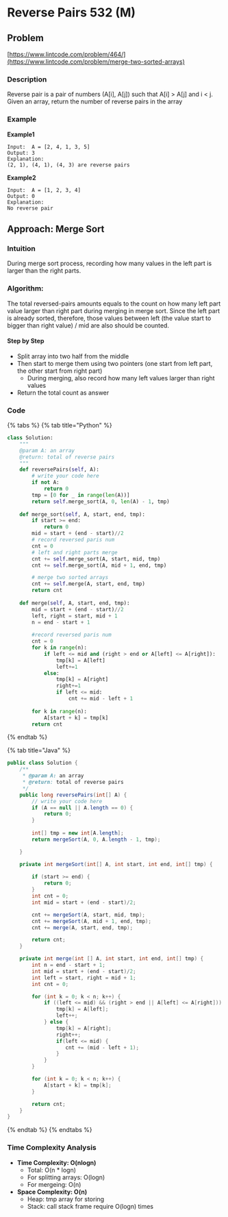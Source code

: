 # Reverse Pairs 532 \(M\)

## Problem

[https://www.lintcode.com/problem/464/](https://www.lintcode.com/problem/merge-two-sorted-arrays)

### Description 

Reverse pair is a pair of numbers \(A\[i\], A\[j\]\) such that A\[i\] &gt; A\[j\] and i &lt; j. Given an array, return the number of reverse pairs in the array

### Example

**Example1**

```text
Input:  A = [2, 4, 1, 3, 5]
Output: 3
Explanation:
(2, 1), (4, 1), (4, 3) are reverse pairs
```

**Example2**

```text
Input:  A = [1, 2, 3, 4]
Output: 0
Explanation:
No reverse pair
```

## Approach: Merge Sort

### Intuition 

During merge sort process, recording how many values in the left part is larger than the right parts. 

### Algorithm:

The total reversed-pairs amounts equals to the count on how many left part value larger than right part during merging in merge sort. Since the left part is already sorted, therefore, those values between left \(the value start to bigger than right value\) / mid are also should be counted. 

#### Step by Step

* Split array into two half from the middle
* Then start to merge them using two pointers \(one start from left part, the other start from right part\)
  * During merging, also record how many left values larger than right values
* Return the total count as answer

### Code

{% tabs %}
{% tab title="Python" %}
```python
class Solution:
    """
    @param A: an array
    @return: total of reverse pairs
    """
    def reversePairs(self, A):
        # write your code here
        if not A:
            return 0
        tmp = [0 for _ in range(len(A))]
        return self.merge_sort(A, 0, len(A) - 1, tmp)
    
    def merge_sort(self, A, start, end, tmp):
        if start >= end: 
            return 0
        mid = start + (end - start)//2
        # record reversed paris num
        cnt = 0
        # left and right parts merge
        cnt += self.merge_sort(A, start, mid, tmp)
        cnt += self.merge_sort(A, mid + 1, end, tmp)

        # merge two sorted arrays
        cnt += self.merge(A, start, end, tmp)
        return cnt
    
    def merge(self, A, start, end, tmp):
        mid = start + (end - start)//2
        left, right = start, mid + 1
        n = end - start + 1
        
        #record reversed paris num
        cnt = 0
        for k in range(n):
            if left <= mid and (right > end or A[left] <= A[right]):
                tmp[k] = A[left]
                left+=1
            else:
                tmp[k] = A[right]
                right+=1
                if left <= mid:
                    cnt += mid - left + 1
        
        for k in range(n):
            A[start + k] = tmp[k]
        return cnt
```
{% endtab %}

{% tab title="Java" %}
```java
public class Solution {
    /**
     * @param A: an array
     * @return: total of reverse pairs
     */
    public long reversePairs(int[] A) {
        // write your code here
        if (A == null || A.length == 0) {
            return 0;
        }
        
        int[] tmp = new int[A.length];
        return mergeSort(A, 0, A.length - 1, tmp);

    }

    private int mergeSort(int[] A, int start, int end, int[] tmp) {
        
        if (start >= end) {
            return 0;
        }
        int cnt = 0;
        int mid = start + (end - start)/2;

        cnt += mergeSort(A, start, mid, tmp);
        cnt += mergeSort(A, mid + 1, end, tmp);
        cnt += merge(A, start, end, tmp);

        return cnt;
    }

    private int merge(int [] A, int start, int end, int[] tmp) {
        int n = end - start + 1;
        int mid = start + (end - start)/2;
        int left = start, right = mid + 1;
        int cnt = 0;

        for (int k = 0; k < n; k++) {
            if ((left <= mid) && (right > end || A[left] <= A[right])) {
                tmp[k] = A[left];
                left++;
            } else {
                tmp[k] = A[right];
                right++;
                if(left <= mid) {
                   cnt += (mid - left + 1); 
                }
            }
        }

        for (int k = 0; k < n; k++) {
            A[start + k] = tmp[k];
        }

        return cnt;
    }
}
```
{% endtab %}
{% endtabs %}

### Time Complexity Analysis

* **Time Complexity: O\(nlogn\)**
  * Total: O\(n \* logn\)
  * For splitting arrays: O\(logn\)
  * For mergeing: O\(n\)
* **Space Complexity: O\(n\)**
  * Heap: tmp array for storing
  * Stack: call stack frame require O\(logn\) times

